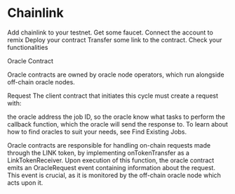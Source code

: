 # Chainlink

Add chainlink to your testnet. 
Get some faucet.
Connect the account to remix
Deploy your contract
Transfer some link to the contract.
Check your functionalities


Oracle Contract


Oracle contracts are owned by oracle node operators, which run alongside off-chain oracle nodes.

Request
The client contract that initiates this cycle must create a request with:

the oracle address
the job ID, so the oracle know what tasks to perform
the callback function, which the oracle will send the response to.
To learn about how to find oracles to suit your needs, see Find Existing Jobs.

Oracle contracts are responsible for handling on-chain requests made through the LINK token, by implementing onTokenTransfer as a LinkTokenReceiver. Upon execution of this function, the oracle contract emits an OracleRequest event containing information about the request. This event is crucial, as it is monitored by the off-chain oracle node which acts upon it.
